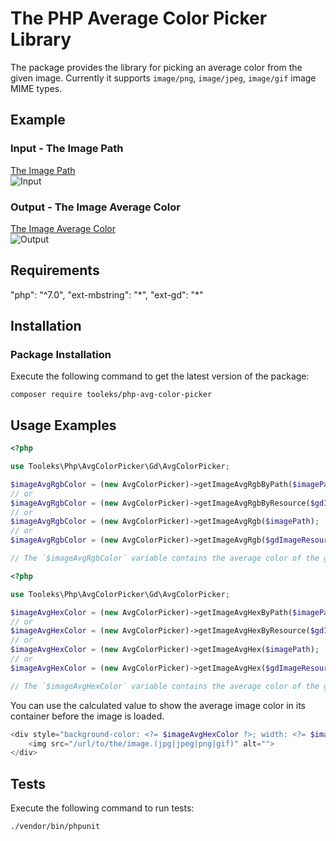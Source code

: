 # The PHP Average Color Picker Library

The package provides the library for picking an average color from the given image. Currently it supports `image/png`, `image/jpeg`, `image/gif` image MIME types.

## Example

### Input - The Image Path

[The Image Path](https://github.com/tooleks/php-avg-color-picker/tree/master/resources/input.jpg)  
![Input](https://raw.githubusercontent.com/tooleks/php-avg-color-picker/master/resources/input.jpg)

### Output - The Image Average Color

[The Image Average Color](https://github.com/tooleks/php-avg-color-picker/tree/master/resources/output.jpg)  
![Output](https://raw.githubusercontent.com/tooleks/php-avg-color-picker/master/resources/output.jpg)

## Requirements

"php": "^7.0",
"ext-mbstring": "\*",
"ext-gd": "\*"

## Installation

### Package Installation

Execute the following command to get the latest version of the package:

```shell
composer require tooleks/php-avg-color-picker
```

## Usage Examples

```php
<?php

use Tooleks\Php\AvgColorPicker\Gd\AvgColorPicker;

$imageAvgRgbColor = (new AvgColorPicker)->getImageAvgRgbByPath($imagePath);
// or
$imageAvgRgbColor = (new AvgColorPicker)->getImageAvgRgbByResource($gdImageResource);
// or
$imageAvgRgbColor = (new AvgColorPicker)->getImageAvgRgb($imagePath);
// or
$imageAvgRgbColor = (new AvgColorPicker)->getImageAvgRgb($gdImageResource);

// The `$imageAvgRgbColor` variable contains the average color of the given image in RGB format (array)[255, 255, 255].
```

```php
<?php

use Tooleks\Php\AvgColorPicker\Gd\AvgColorPicker;

$imageAvgHexColor = (new AvgColorPicker)->getImageAvgHexByPath($imagePath);
// or
$imageAvgHexColor = (new AvgColorPicker)->getImageAvgHexByResource($gdImageResource);
// or
$imageAvgHexColor = (new AvgColorPicker)->getImageAvgHex($imagePath);
// or
$imageAvgHexColor = (new AvgColorPicker)->getImageAvgHex($gdImageResource);

// The `$imageAvgHexColor` variable contains the average color of the given image in HEX format (string)"#fffff".
```

You can use the calculated value to show the average image color in its container before the image is loaded.

```php
<div style="background-color: <?= $imageAvgHexColor ?>; width: <?= $imageWidth ?>; height: <?= $imageHeight ?>;">
    <img src="/url/to/the/image.(jpg|jpeg|png|gif)" alt="">
</div>
```

## Tests

Execute the following command to run tests:

```shell
./vendor/bin/phpunit
```
